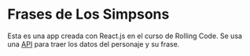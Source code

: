 # Frases de Los Simpsons

Esta es una app creada con React.js en el curso de Rolling Code. Se usa una [API](https://thesimpsonsquoteapi.glitch.me) para traer los datos del personaje y su frase.